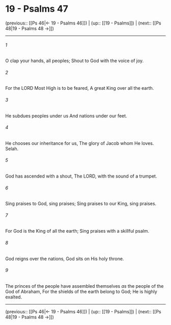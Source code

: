# 19 - Psalms 47

(previous:: [[Ps 46|← 19 - Psalms 46]]) | (up:: [[19 - Psalms]]) | (next:: [[Ps 48|19 - Psalms 48 →]])

***


###### 1 
O clap your hands, all peoples; Shout to God with the voice of joy. 

###### 2 
For the LORD Most High is to be feared, A great King over all the earth. 

###### 3 
He subdues peoples under us And nations under our feet. 

###### 4 
He chooses our inheritance for us, The glory of Jacob whom He loves. Selah. 

###### 5 
God has ascended with a shout, The LORD, with the sound of a trumpet. 

###### 6 
Sing praises to God, sing praises; Sing praises to our King, sing praises. 

###### 7 
For God is the King of all the earth; Sing praises with a skillful psalm. 

###### 8 
God reigns over the nations, God sits on His holy throne. 

###### 9 
The princes of the people have assembled themselves _as_ the people of the God of Abraham, For the shields of the earth belong to God; He is highly exalted.

***

(previous:: [[Ps 46|← 19 - Psalms 46]]) | (up:: [[19 - Psalms]]) | (next:: [[Ps 48|19 - Psalms 48 →]])
